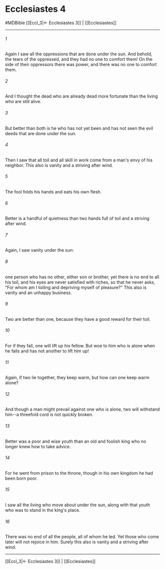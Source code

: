 # Ecclesiastes 4
#MDBible
[[Eccl_3|← Ecclesiastes 3]] | [[Ecclesiastes]]

***

###### 1 

Again I saw all the oppressions that are done under the sun. And behold, the tears of the oppressed, and they had no one to comfort them! On the side of their oppressors there was power, and there was no one to comfort them. 

###### 2 

And I thought the dead who are already dead more fortunate than the living who are still alive. 

###### 3 

But better than both is he who has not yet been and has not seen the evil deeds that are done under the sun. 

###### 4 

Then I saw that all toil and all skill in work come from a man's envy of his neighbor. This also is vanity and a striving after wind. 

###### 5 

The fool folds his hands and eats his own flesh. 

###### 6 

Better is a handful of quietness than two hands full of toil and a striving after wind. 

###### 7 

Again, I saw vanity under the sun: 

###### 8 

one person who has no other, either son or brother, yet there is no end to all his toil, and his eyes are never satisfied with riches, so that he never asks, "For whom am I toiling and depriving myself of pleasure?" This also is vanity and an unhappy business. 

###### 9 

Two are better than one, because they have a good reward for their toil. 

###### 10 

For if they fall, one will lift up his fellow. But woe to him who is alone when he falls and has not another to lift him up! 

###### 11 

Again, if two lie together, they keep warm, but how can one keep warm alone? 

###### 12 

And though a man might prevail against one who is alone, two will withstand him--a threefold cord is not quickly broken. 

###### 13 

Better was a poor and wise youth than an old and foolish king who no longer knew how to take advice. 

###### 14 

For he went from prison to the throne, though in his own kingdom he had been born poor. 

###### 15 

I saw all the living who move about under the sun, along with that youth who was to stand in the king's place. 

###### 16 

There was no end of all the people, all of whom he led. Yet those who come later will not rejoice in him. Surely this also is vanity and a striving after wind. 

***

[[Eccl_3|← Ecclesiastes 3]] | [[Ecclesiastes]]
